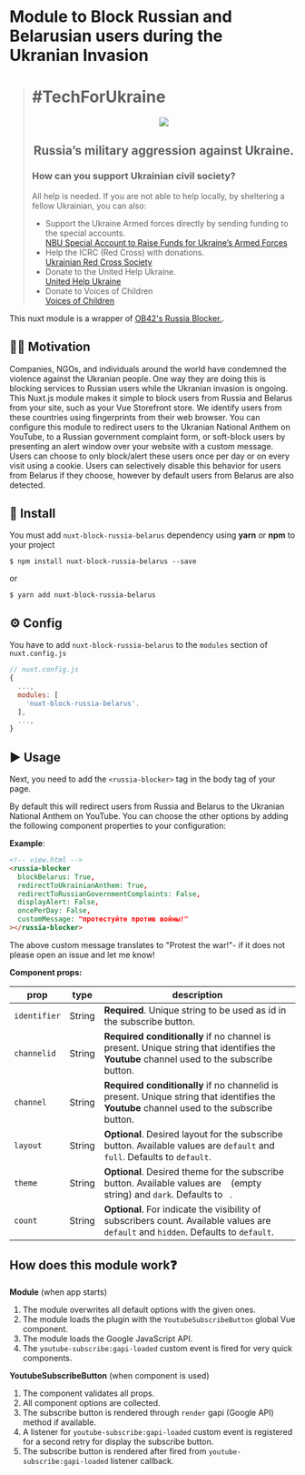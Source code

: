 # Module to Block Russian and Belarusian users during the Ukranian Invasion

> # #TechForUkraine
> <div align="center">
>   <p>
>      <img src="https://user-images.githubusercontent.com/1626923/155853691-d6d0a541-d3b9-40bf-b8f5-2d38303e9e49.png" />
>   </p>
>   <h2><strong>Russia’s military aggression against Ukraine.</strong></h2>
>   <div align="left">
>     <h3>How can you support Ukrainian civil society?</h3>
>     All help is needed. If you are not able to help locally, by sheltering a fellow Ukrainian, you can also:
>     <ul>
>       <li>
>           Support the Ukraine Armed forces directly by sending funding to the special accounts.<br />
>           <a href="https://bank.gov.ua/en/news/all/natsionalniy-bank-vidkriv-spetsrahunok-dlya-zboru-koshtiv-na-potrebi-armiyi"
>               target="_blank">NBU Special Account to Raise Funds for Ukraine’s Armed Forces</a>
>       </li>
>       <li>
>           Help the ICRC (Red Cross) with donations.<br />
>           <a href="https://www.icrc.org/en/where-we-work/europe-central-asia/ukraine" target="_blank">Ukrainian
>               Red Cross Society</a>
>       </li>
>       <li>
>           Donate to the United Help Ukraine.<br />
>           <a href="https://unitedhelpukraine.org/" target="_blank">United Help Ukraine</a>
>       </li>
>       <li>
>           Donate to Voices of Children<br />
>           <a href="https://voices.org.ua/en/" target="_blank">Voices of Children</a>
>       </li>
>   </div>
> </div>

This nuxt module is a wrapper of [OB42's Russia Blocker.](https://github.com/OB42/RussianBlocker).

## ✍🏻 Motivation

Companies, NGOs, and individuals around the world have condemned the violence against the Ukranian people. One way they are doing this is blocking services to Russian users while the Ukranian invasion is ongoing. This Nuxt.js module makes it simple to block users from Russia and Belarus from your site, such as your Vue Storefront store. We identify users from these countries using fingerprints from their web browser. You can configure this module to redirect users to the Ukranian National Anthem on YouTube, to a Russian government complaint form, or soft-block users by presenting an alert window over your website with a custom message. Users can choose to only block/alert these users once per day or on every visit using a cookie. Users can selectively disable this behavior for users from Belarus if they choose, however by default users from Belarus are also detected.

## 🧱 Install

You must add `nuxt-block-russia-belarus` dependency using **yarn** or **npm** to your project

```
$ npm install nuxt-block-russia-belarus --save
```

or

```
$ yarn add nuxt-block-russia-belarus
```

## ⚙️ Config

You have to add `nuxt-block-russia-belarus` to the `modules` section of `nuxt.config.js`

```js
// nuxt.config.js
{
  ...,
  modules: [
    'nuxt-block-russia-belarus'.
  ],
  ...,
}
```

## ▶️ Usage

Next, you need to add the `<russia-blocker>` tag in the body tag of your page.

By default this will redirect users from Russia and Belarus to the Ukranian National Anthem on YouTube. You can choose the other options by adding the following component properties to your configuration:

**Example**:

```html
<!-- view.html -->
<russia-blocker
  blockBelarus: True,
  redirectToUkrainianAnthem: True,
  redirectToRussianGovernmentComplaints: False,
  displayAlert: False,
  oncePerDay: False,
  customMessage: "протестуйте против войны!"
></russia-blocker>
```
The above custom message translates to "Protest the war!"- if it does not please open an issue and let me know!

**Component props:**

| prop | type | description
| ---- | ---- | -----------
| `identifier` | String | **Required**. Unique string to be used as id in the subscribe button.
| `channelid` | String | **Required conditionally** if no channel is present. Unique string that identifies the **Youtube** channel used to the subscribe button.
| `channel` | String | **Required conditionally** if no channelid is present. Unique string that identifies the **Youtube** channel used to the subscribe button.
| `layout` | String | **Optional**. Desired layout for the subscribe button. Available values are `default` and `full`. Defaults to `default`.
| `theme` | String | **Optional**. Desired theme for the subscribe button. Available values are ` ` (empty string) and `dark`. Defaults to ` `.
| `count` | String | **Optional**. For indicate the visibility of subscribers count. Available values are `default` and `hidden`. Defaults to `default`.

## How does this module work❓

**Module** (when app starts)
1. The module overwrites all default options with the given ones.
2. The module loads the plugin with the `YoutubeSubscribeButton` global Vue component.
3. The module loads the Google JavaScript API.
4. The `youtube-subscribe:gapi-loaded` custom event is fired for very quick components.

**YoutubeSubscribeButton** (when component is used)
1. The component validates all props.
2. All component options are collected.
3. The subscribe button is rendered through `render` gapi (Google API) method if available.
4. A listener for `youtube-subscribe:gapi-loaded` custom event is registered for a second retry for display the subscribe button.
5. The subscribe button is rendered after fired from `youtube-subscribe:gapi-loaded` listener callback.
